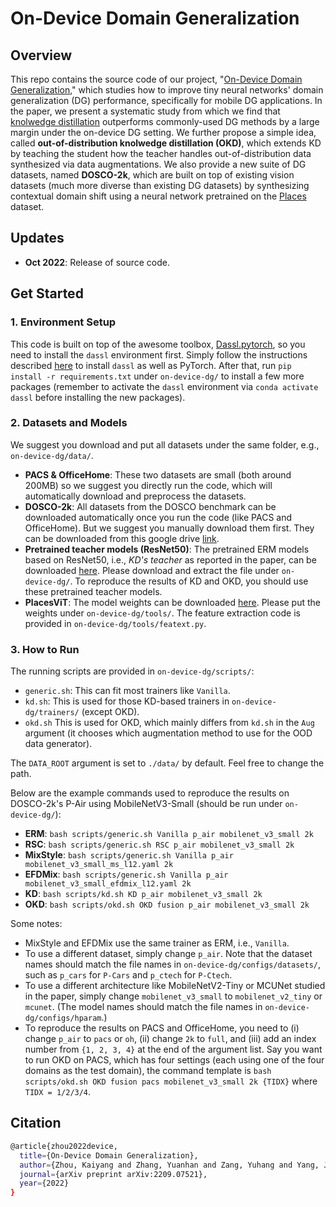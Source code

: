 # On-Device Domain Generalization

## Overview

This repo contains the source code of our project, "[On-Device Domain Generalization](https://arxiv.org/abs/2209.07521)," which studies how to improve tiny neural networks' domain generalization (DG) performance, specifically for mobile DG applications. In the paper, we present a systematic study from which we find that [knolwedge distillation](https://arxiv.org/abs/1503.02531) outperforms commonly-used DG methods by a large margin under the on-device DG setting. We further propose a simple idea, called **out-of-distribution knolwedge distillation (OKD)**, which extends KD by teaching the student how the teacher handles out-of-distribution data synthesized via data augmentations. We also provide a new suite of DG datasets, named **DOSCO-2k**, which are built on top of existing vision datasets (much more diverse than existing DG datasets) by synthesizing contextual domain shift using a neural network pretrained on the [Places](http://places2.csail.mit.edu/) dataset.

## Updates

- **Oct 2022**: Release of source code.

## Get Started

### 1. Environment Setup

This code is built on top of the awesome toolbox, [Dassl.pytorch](https://github.com/KaiyangZhou/Dassl.pytorch), so you need to install the `dassl` environment first. Simply follow the instructions described [here](https://github.com/KaiyangZhou/Dassl.pytorch#installation) to install `dassl` as well as PyTorch. After that, run `pip install -r requirements.txt` under `on-device-dg/` to install a few more packages (remember to activate the `dassl` environment via `conda activate dassl` before installing the new packages).

### 2. Datasets and Models

We suggest you download and put all datasets under the same folder, e.g., `on-device-dg/data/`.

- **PACS & OfficeHome**: These two datasets are small (both around 200MB) so we suggest you directly run the code, which will automatically download and preprocess the datasets.
- **DOSCO-2k**: All datasets from the DOSCO benchmark can be downloaded automatically once you run the code (like PACS and OfficeHome). But we suggest you manually download them first. They can be downloaded from this google drive [link](https://drive.google.com/drive/folders/1QJTz4vJ4Jta6Co6UHYmVnXJUGK1H9-G3?usp=sharing).
- **Pretrained teacher models (ResNet50)**: The pretrained ERM models based on ResNet50, i.e., *KD's teacher* as reported in the paper, can be downloaded [here](https://drive.google.com/file/d/1Lekwtite9VqM3BWEQj1Z312O0YsRfFrR/view?usp=sharing). Please download and extract the file under `on-device-dg/`. To reproduce the results of KD and OKD, you should use these pretrained teacher models.
- **PlacesViT**: The model weights can be downloaded [here](https://drive.google.com/file/d/1__940fYMzzObU48JP3cveVHbUeexhk23/view?usp=sharing). Please put the weights under `on-device-dg/tools/`. The feature extraction code is provided in `on-device-dg/tools/featext.py`.

### 3. How to Run

The running scripts are provided in `on-device-dg/scripts/`:
- `generic.sh`: This can fit most trainers like `Vanilla`.
- `kd.sh`: This is used for those KD-based trainers in `on-device-dg/trainers/` (except OKD).
- `okd.sh` This is used for OKD, which mainly differs from `kd.sh` in the `Aug` argument (it chooses which augmentation method to use for the OOD data generator).

The `DATA_ROOT` argument is set to `./data/` by default. Feel free to change the path.

Below are the example commands used to reproduce the results on DOSCO-2k's P-Air using MobileNetV3-Small (should be run under `on-device-dg/`):
- **ERM**: `bash scripts/generic.sh Vanilla p_air mobilenet_v3_small 2k`
- **RSC**: `bash scripts/generic.sh RSC p_air mobilenet_v3_small 2k`
- **MixStyle**: `bash scripts/generic.sh Vanilla p_air mobilenet_v3_small_ms_l12.yaml 2k`
- **EFDMix**: `bash scripts/generic.sh Vanilla p_air mobilenet_v3_small_efdmix_l12.yaml 2k`
- **KD**: `bash scripts/kd.sh KD p_air mobilenet_v3_small 2k`
- **OKD**: `bash scripts/okd.sh OKD fusion p_air mobilenet_v3_small 2k`

Some notes:
- MixStyle and EFDMix use the same trainer as ERM, i.e., `Vanilla`.
- To use a different dataset, simply change `p_air`. Note that the dataset names should match the file names in `on-device-dg/configs/datasets/`, such as `p_cars` for `P-Cars` and `p_ctech` for `P-Ctech`.
- To use a different architecture like MobileNetV2-Tiny or MCUNet studied in the paper, simply change `mobilenet_v3_small` to `mobilenet_v2_tiny` or `mcunet`. (The model names should match the file names in `on-device-dg/configs/hparam`.)
- To reproduce the results on PACS and OfficeHome, you need to (i) change `p_air` to `pacs` or `oh`, (ii) change `2k` to `full`, and (iii) add an index number from `{1, 2, 3, 4}` at the end of the argument list. Say you want to run OKD on PACS, which has four settings (each using one of the four domains as the test domain), the command template is `bash scripts/okd.sh OKD fusion pacs mobilenet_v3_small 2k {TIDX}` where `TIDX = 1/2/3/4`.

## Citation

```bash
@article{zhou2022device,
  title={On-Device Domain Generalization},
  author={Zhou, Kaiyang and Zhang, Yuanhan and Zang, Yuhang and Yang, Jingkang and Loy, Chen Change and Liu, Ziwei},
  journal={arXiv preprint arXiv:2209.07521},
  year={2022}
}
```
